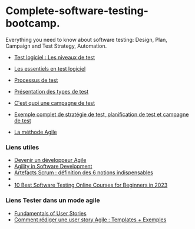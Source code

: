 # Complete-software-testing-bootcamp.
Everything you need to know about software testing: Design, Plan, Campaign and Test Strategy, Automation.

- [Test logiciel : Les niveaux de test](https://github.com/kboisseleau/complete-software-testing-bootcamp/blob/main/les-niveau-de-test/niveau-de-test.md)


- [Les essentiels en test logiciel](https://github.com/kboisseleau/complete-software-testing-bootcamp/blob/main/les-essentiels-en-test-logiciel/les-essentiels-en-test-logiciel.md)

- [Processus de test](https://github.com/kboisseleau/complete-software-testing-bootcamp/blob/main/processus-de-test/processus-de-test.md)

- [Présentation des types de test](https://github.com/kboisseleau/complete-software-testing-bootcamp/blob/main/Pr%C3%A9sentation%2Bde%2Btypes%2Bde%2Btest.pdf)

- [C'est quoi une campagne de test](https://github.com/kboisseleau/complete-software-testing-bootcamp/blob/main/campagne-de-test/campagne-de-test.md)

- [Exemple complet de stratégie de test, planification de test et campagne de test](https://github.com/kboisseleau/complete-software-testing-bootcamp/blob/main/Cr%C3%A9ation%2Bde%2Bcas%2Bde%2Btest%2B%2B%2Bstrat%C3%A9gie%2Bde%2Btest%2B%2Bplanning.xlsx)

- [La méthode Agile](https://github.com/kboisseleau/complete-software-testing-bootcamp/blob/main/methode-agile/methode-agile.md)


### Liens utiles
- [Devenir un développeur Agile](https://blog.myagilepartner.fr/index.php/2017/01/10/devenir-un-developpeur-agile/)
- [Agility in Software Development](https://amrisandha-prasetyo.medium.com/agility-in-software-development-5def88fe5d88)
- [Artefacts Scrum : définition des 6 notions indispensables](https://blog-gestion-de-projet.com/definition-des-artefacts-scrum/)
- [](https://blog.myagilepartner.fr/index.php/2017/01/10/devenir-un-developpeur-agile/)
- [10 Best Software Testing Online Courses for Beginners in 2023](https://medium.com/javarevisited/10-best-software-testing-courses-for-beginners-a8c625b89664)

### Liens Tester dans un mode agile

- [Fundamentals of User Stories](https://medium.com/codex/fundamentals-of-user-stories-78a0ae04bbbf)
- [Comment rédiger une user story Agile : Templates + Exemples](https://blog-gestion-de-projet.com/comment-rediger-une-user-story-agile/)
